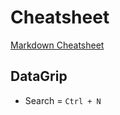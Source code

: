 # Cheatsheet

[Markdown Cheatsheet](https://github.com/adam-p/markdown-here/wiki/Markdown-Cheatsheet)

## DataGrip

* Search = `Ctrl + N`